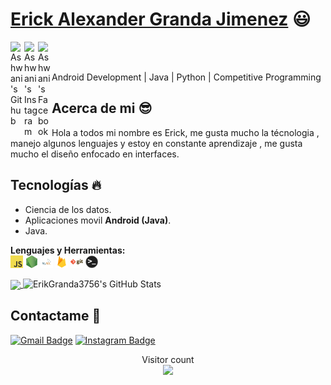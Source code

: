 # <a href="https://www.linkedin.com/in/ashwanisng/">Erick Alexander Granda Jimenez</a> :smiley: 
<a href="https://github.com/ErikGranda3756">
  <img align="left" alt="Ashwani's Github" width="22px" src="https://cdn.jsdelivr.net/npm/simple-icons@v3/icons/github.svg" />
</a>
<a href="https://instagram.com/im.erck">
  <img align="left" alt="Ashwani's Instagram" width="22px" src="https://cdn.jsdelivr.net/npm/simple-icons@v3/icons/instagram.svg" />
</a>
<a href="https://www.facebook.com/erick.granda.9659">
  <img align="left" alt="Ashwani's Facebook" width="22px" src="https://cdn.jsdelivr.net/npm/simple-icons@v3/icons/facebook.svg" />
</a>
<br/>
<br/>

Android Development | Java | Python | Competitive Programming

## Acerca de mi :sunglasses:
Hola a todos mi nombre es Erick, me gusta mucho la técnologia , manejo algunos lenguajes y estoy en constante aprendizaje , me gusta mucho el diseño enfocado en interfaces.

## Tecnologías :fire:
- Ciencia de los datos.
- Aplicaciones movil **Android (Java)**.
- Java.

**Lenguajes y Herramientas:**  
<code><img height="20" src="https://raw.githubusercontent.com/github/explore/80688e429a7d4ef2fca1e82350fe8e3517d3494d/topics/javascript/javascript.png"></code>
<code><img height="20" src="https://raw.githubusercontent.com/github/explore/80688e429a7d4ef2fca1e82350fe8e3517d3494d/topics/nodejs/nodejs.png"></code>
<code><img height="20" src="https://raw.githubusercontent.com/github/explore/80688e429a7d4ef2fca1e82350fe8e3517d3494d/topics/mysql/mysql.png"></code>
<code><img height="20" src="https://raw.githubusercontent.com/github/explore/80688e429a7d4ef2fca1e82350fe8e3517d3494d/topics/firebase/firebase.png"></code>
<code><img height="20" src="https://raw.githubusercontent.com/github/explore/80688e429a7d4ef2fca1e82350fe8e3517d3494d/topics/git/git.png"></code>
<code><img height="20" src="https://raw.githubusercontent.com/github/explore/80688e429a7d4ef2fca1e82350fe8e3517d3494d/topics/terminal/terminal.png"></code>


<a href="https://github.com/ErikGranda3756">
  <img align="center" src="https://github-readme-stats.vercel.app/api/top-langs/?username=ErikGranda3756&theme=radical&hide=glsl,python" />
</a>

<img src="https://github-readme-stats.vercel.app/api?username=ErikGranda3756&&show_icons=true&theme=radical&line_height=27&v=5" alt="ErikGranda3756's GitHub Stats" />

##  Contactame :speech_balloon:
[![Gmail Badge](https://img.shields.io/badge/-erikalexander753x@gmail.com-c14438?style=flat-square&logo=Gmail&logoColor=white&link=mailto:erikalexander753x@gmail.com)](mailto:erikalexander753x@gmail.com) [![Instagram Badge](https://img.shields.io/badge/-@im.erck-e4405f?style=flat-square&labelColor=f94877&logo=instagram&logoColor=white&link=https://www.instagram.com/ashwanisng/)](https://www.instagram.com/im.erck/)

<p align="center"> 
  Visitor count<br>
  <img src="https://profile-counter.glitch.me/ErikGranda3756/count.svg" />
</p>


<div align="center">
</div>
